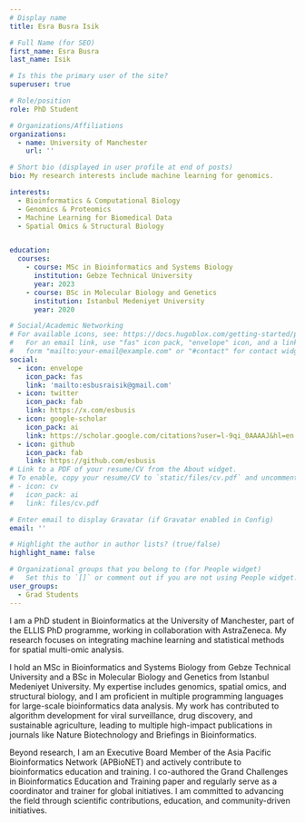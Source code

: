 ```yaml
---
# Display name
title: Esra Busra Isik

# Full Name (for SEO)
first_name: Esra Busra
last_name: Isik

# Is this the primary user of the site?
superuser: true

# Role/position
role: PhD Student

# Organizations/Affiliations
organizations:
  - name: University of Manchester
    url: ''

# Short bio (displayed in user profile at end of posts)
bio: My research interests include machine learning for genomics.

interests:
  - Bioinformatics & Computational Biology
  - Genomics & Proteomics
  - Machine Learning for Biomedical Data
  - Spatial Omics & Structural Biology


education:
  courses:
    - course: MSc in Bioinformatics and Systems Biology
      institution: Gebze Technical University
      year: 2023
    - course: BSc in Molecular Biology and Genetics
      institution: Istanbul Medeniyet University
      year: 2020

# Social/Academic Networking
# For available icons, see: https://docs.hugoblox.com/getting-started/page-builder/#icons
#   For an email link, use "fas" icon pack, "envelope" icon, and a link in the
#   form "mailto:your-email@example.com" or "#contact" for contact widget.
social:
  - icon: envelope
    icon_pack: fas
    link: 'mailto:esbusraisik@gmail.com'
  - icon: twitter
    icon_pack: fab
    link: https://x.com/esbusis
  - icon: google-scholar
    icon_pack: ai
    link: https://scholar.google.com/citations?user=l-9qi_0AAAAJ&hl=en
  - icon: github
    icon_pack: fab
    link: https://github.com/esbusis 
# Link to a PDF of your resume/CV from the About widget.
# To enable, copy your resume/CV to `static/files/cv.pdf` and uncomment the lines below.
# - icon: cv
#   icon_pack: ai
#   link: files/cv.pdf

# Enter email to display Gravatar (if Gravatar enabled in Config)
email: ''

# Highlight the author in author lists? (true/false)
highlight_name: false

# Organizational groups that you belong to (for People widget)
#   Set this to `[]` or comment out if you are not using People widget.
user_groups:
  - Grad Students
---
```


I am a PhD student in Bioinformatics at the University of Manchester, part of the ELLIS PhD programme, working in collaboration with AstraZeneca. My research focuses on integrating machine learning and statistical methods for spatial multi-omic analysis.

I hold an MSc in Bioinformatics and Systems Biology from Gebze Technical University and a BSc in Molecular Biology and Genetics from Istanbul Medeniyet University. My expertise includes genomics, spatial omics, and structural biology, and I am proficient in multiple programming languages for large-scale bioinformatics data analysis. My work has contributed to algorithm development for viral surveillance, drug discovery, and sustainable agriculture, leading to multiple high-impact publications in journals like Nature Biotechnology and Briefings in Bioinformatics.

Beyond research, I am an Executive Board Member of the Asia Pacific Bioinformatics Network (APBioNET) and actively contribute to bioinformatics education and training. I co-authored the Grand Challenges in Bioinformatics Education and Training paper and regularly serve as a coordinator and trainer for global initiatives. I am committed to advancing the field through scientific contributions, education, and community-driven initiatives.

